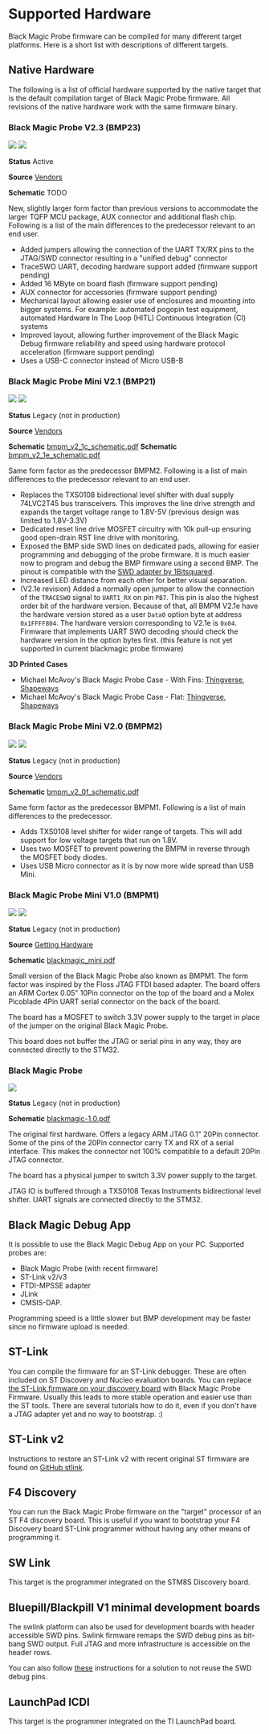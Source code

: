 # Supported Hardware

Black Magic Probe firmware can be compiled for many different target platforms. Here is a short list with descriptions of different targets.

## Native Hardware

The following is a list of official hardware supported by the native target that is the default compilation target of Black Magic Probe firmware.  All revisions of the native hardware work with the same firmware binary.

### Black Magic Probe V2.3 (BMP23)

![](_assets/bmp23-top.jpg)
![](_assets/bmp23-bottom.jpg)

**Status** Active

**Source** [Vendors](index.md#getting-hardware)

**Schematic** TODO

New, slightly larger form factor than previous versions to accommodate the larger TQFP MCU package, AUX connector and additional flash chip. Following is a list of the main differences to the predecessor relevant to an end user.

* Added jumpers allowing the connection of the UART TX/RX pins to the JTAG/SWD connector resulting in a "unified debug" connector
* TraceSWO UART, decoding hardware support added (firmware support pending)
* Added 16 MByte on board flash (firmware support pending)
* AUX connector for accessories (firmware support pending)
* Mechanical layout allowing easier use of enclosures and mounting into bigger systems. For example: automated pogopin test equipment, automated Hardware In The Loop (HITL) Continuous Integration (CI) systems
* Improved layout, allowing further improvement of the Black Magic Debug firmware reliability and speed using hardware protocol acceleration (firmware support pending)
* Uses a USB-C connector instead of Micro USB-B

### Black Magic Probe Mini V2.1 (BMP21)

![](_assets/bmpm21-top.jpg)
![](_assets/bmpm21-bottom.jpg)

**Status** Legacy (not in production)

**Source** [Vendors](index.md#getting-hardware)

**Schematic** [bmpm_v2_1c_schematic.pdf](_assets/bmpm_v2_1c_schematic.pdf)
**Schematic** [bmpm_v2_1e_schematic.pdf](_assets/bmpm_v2_1e_schematic.pdf)

Same form factor as the predecessor BMPM2. Following is a list of main differences to the predecessor relevant to an end user.

* Replaces the TXS0108 bidirectional level shifter with dual supply 74LVC2T45 bus transceivers. This improves the line drive strength and expands the target voltage range to 1.8V-5V (previous design was limited to 1.8V-3.3V)
* Dedicated reset line drive MOSFET circuitry with 10k pull-up ensuring good open-drain RST line drive with monitoring.
* Exposed the BMP side SWD lines on dedicated pads, allowing for easier programming and debugging of the probe firmware. It is much easier now to program and debug the BMP firmware using a second BMP. The pinout is compatible with the [SWD adapter by 1Bitsquared](https://1bitsquared.com/products/jtag-swd-adapter).
* Increased LED distance from each other for better visual separation.
* (V2.1e revision) Added a normally open jumper to allow the connection of the `TRACESWO` signal to `UART1_RX` on pin `PB7`. This pin is also the highest order bit of the hardware version. Because of that, all BMPM V2.1e have the hardware version stored as a user `Data0` option byte at address `0x1FFFF804`. The hardware version corresponding to V2.1e is `0x04`. Firmware that implements UART SWO decoding should check the hardware version in the option bytes first. (this feature is not yet supported in current blackmagic probe firmware)

**3D Printed Cases**
* Michael McAvoy's Black Magic Probe Case - With Fins: [Thingverse](https://www.thingiverse.com/thing:2387688), [Shapeways](https://www.shapeways.com/product/ZCZRTYJJ9/case-black-magic-probe-with-fins)
* Michael McAvoy's Black Magic Probe Case - Flat: [Thingverse](https://www.thingiverse.com/thing:2401662), [Shapeways](https://www.shapeways.com/product/JG6NTERVG/case-black-magic-probe-flat)

### Black Magic Probe Mini V2.0 (BMPM2)

![](_assets/bmpm2-black-final-top.jpg)
![](_assets/bmpm2-black-final-bottom.jpg)

**Status** Legacy (not in production)

**Source** [Vendors](index.md#getting-hardware)

**Schematic** [bmpm_v2_0f_schematic.pdf](_assets/bmpm_v2_0f_schematic.pdf)

Same form factor as the predecessor BMPM1. Following is a list of main differences to the predecessor.

* Adds TXS0108 level shifter for wider range of targets. This will add support for low voltage targets that run on 1.8V.
* Uses two MOSFET to prevent powering the BMPM in reverse through the MOSFET body diodes.
* Uses USB Micro connector as it is by now more wide spread than USB Mini.

### Black Magic Probe Mini V1.0 (BMPM1)

![](_assets/bmpm1-top.jpg)
![](_assets/bmpm1-bottom.jpg)

**Status** Legacy (not in production)

**Source** [Getting Hardware](index.md#getting-hardware)

**Schematic** [blackmagic_mini.pdf](_assets/blackmagic_mini.pdf)

Small version of the Black Magic Probe also known as BMPM1. The form factor was inspired by the Floss JTAG FTDI based adapter. The board offers an ARM Cortex 0.05" 10Pin connector on the top of the board and a Molex Picoblade 4Pin UART serial connector on the back of the board.

The board has a MOSFET to switch 3.3V power supply to the target in place of the jumper on the original Black Magic Probe.

This board does not buffer the JTAG or serial pins in any way, they are connected directly to the STM32.

### Black Magic Probe

![](_assets/bmp1-top.jpg)

**Status** Legacy (not in production)

**Schematic** [blackmagic-1.0.pdf](_assets/blackmagic-1.0.pdf)

The original first hardware. Offers a legacy ARM JTAG 0.1" 20Pin connector. Some of the pins of the 20Pin connector carry TX and RX of a serial interface. This makes the connector not 100% compatible to a default 20Pin JTAG connector.

The board has a physical jumper to switch 3.3V power supply to the target.

JTAG IO is buffered through a TXS0108 Texas Instruments bidirectional level shifter.  UART signals are connected directly to the STM32.

## Black Magic Debug App

It is possible to use the Black Magic Debug App on your PC.
Supported probes are:
- Black Magic Probe (with recent firmware)
- ST-Link v2/v3
- FTDI-MPSSE adapter
- JLink
- CMSIS-DAP.

Programming speed is a little slower but BMP development may be faster since no firmware upload is needed.

## ST-Link

You can compile the firmware for an ST-Link debugger. These are often included on ST Discovery and Nucleo evaluation boards. You can replace [the ST-Link firmware on your discovery board](http://esden.net/2014/12/29/black-magic-discovery/) with Black Magic Probe Firmware. Usually this leads to more stable operation and easier use than the ST tools. There are several tutorials how to do it, even if you don't have a JTAG adapter yet and no way to bootstrap. :)

## ST-Link v2

Instructions to restore an ST-Link v2 with recent original ST firmware are found on [GitHub stlink](https://github.com/blackmagic-debug/blackmagic/tree/main/src/platforms/stlink#reverting-to-original-st-firmware-with-running-bmp-firmware).

## F4 Discovery

You can run the Black Magic Probe firmware on the "target" processor of an ST F4 discovery board. This is useful if you want to bootstrap your F4 Discovery board ST-Link programmer without having any other means of programming it.

## SW Link

This target is the programmer integrated on the STM8S Discovery board.

## Bluepill/Blackpill V1 minimal development boards

The swlink platform can also be used for development boards with header accessible SWD pins. Swlink firmware remaps the SWD debug pins as bit-bang SWD output. Full JTAG and more infrastructure is accessible on the header rows.

You can also follow [these](https://medium.com/@paramaggarwal/converting-an-stm32f103-board-to-a-black-magic-probe-c013cf2cc38c#.btn6lnwqe) instructions for a solution to not reuse the SWD debug pins.

## LaunchPad ICDI

This target is the programmer integrated on the TI LaunchPad board.
